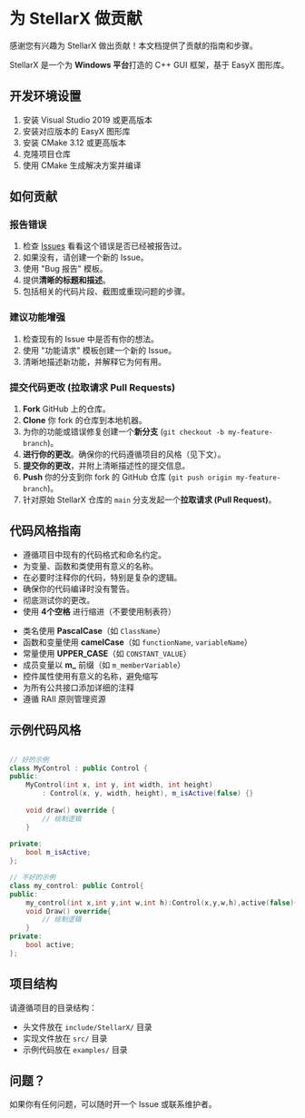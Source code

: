 # 为 StellarX 做贡献

感谢您有兴趣为 StellarX 做出贡献！本文档提供了贡献的指南和步骤。

StellarX 是一个为 **Windows 平台**打造的 C++ GUI 框架，基于 EasyX 图形库。

## 开发环境设置

1. 安装 Visual Studio 2019 或更高版本
2. 安装对应版本的 EasyX 图形库
3. 安装 CMake 3.12 或更高版本
4. 克隆项目仓库
5. 使用 CMake 生成解决方案并编译

## 如何贡献

### 报告错误
1.  检查 [Issues](../../issues) 看看这个错误是否已经被报告过。
2.  如果没有，请创建一个新的 Issue。
3.  使用 "Bug 报告" 模板。
4.  提供**清晰的标题和描述**。
5.  包括相关的代码片段、截图或重现问题的步骤。

### 建议功能增强
1.  检查现有的 Issue 中是否有你的想法。
2.  使用 "功能请求" 模板创建一个新的 Issue。
3.  清晰地描述新功能，并解释它为何有用。

### 提交代码更改 (拉取请求 Pull Requests)
1.  **Fork** GitHub 上的仓库。
2.  **Clone** 你 fork 的仓库到本地机器。
3.  为你的功能或错误修复创建一个**新分支** (`git checkout -b my-feature-branch`)。
4.  **进行你的更改**。确保你的代码遵循项目的风格（见下文）。
5.  **提交你的更改**，并附上清晰描述性的提交信息。
6.  **Push** 你的分支到你 fork 的 GitHub 仓库 (`git push origin my-feature-branch`)。
7.  针对原始 StellarX 仓库的 `main` 分支发起一个**拉取请求 (Pull Request)**。

## 代码风格指南

*   遵循项目中现有的代码格式和命名约定。
*   为变量、函数和类使用有意义的名称。
*   在必要时注释你的代码，特别是复杂的逻辑。
*   确保你的代码编译时没有警告。
*   彻底测试你的更改。
*   使用 **4个空格** 进行缩进（不要使用制表符）
- 类名使用 **PascalCase**（如 `ClassName`）
- 函数和变量使用 **camelCase**（如 `functionName`, `variableName`）
- 常量使用 **UPPER_CASE**（如 `CONSTANT_VALUE`）
- 成员变量以 **m_** 前缀（如 `m_memberVariable`）
- 控件属性使用有意义的名称，避免缩写
- 为所有公共接口添加详细的注释
- 遵循 RAII 原则管理资源

##  示例代码风格

```c++

// 好的示例
class MyControl : public Control {
public:
    MyControl(int x, int y, int width, int height) 
        : Control(x, y, width, height), m_isActive(false) {}
    
    void draw() override {
        // 绘制逻辑
    }
    
private:
    bool m_isActive;
};

// 不好的示例
class my_control: public Control{
public:
    my_control(int x,int y,int w,int h):Control(x,y,w,h),active(false){}
    void Draw() override{
        // 绘制逻辑
    }
private:
    bool active;
};
```

## 项目结构

请遵循项目的目录结构：
- 头文件放在 `include/StellarX/` 目录
- 实现文件放在 `src/` 目录
- 示例代码放在 `examples/` 目录

## 问题？

如果你有任何问题，可以随时开一个 Issue 或联系维护者。